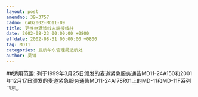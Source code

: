 ```yaml
---
layout: post
amendno: 39-3757
cadno: CAD2002-MD11-09
title: 更换电源馈线末端接线柱
date: 2002-08-23 00:00:00 +0800
effdate: 2002-08-31 00:00:00 +0800
tag: MD11
categories: 民航华东管理局适航处
author: 吴镝
---
```


##适用范围:
列于1999年3月25日颁发的麦道紧急服务通告MD11-24A150和2001年12月17日颁发的麦道紧急服务通告MD11-24A178R01上的MD-11和MD-11F系列飞机。

